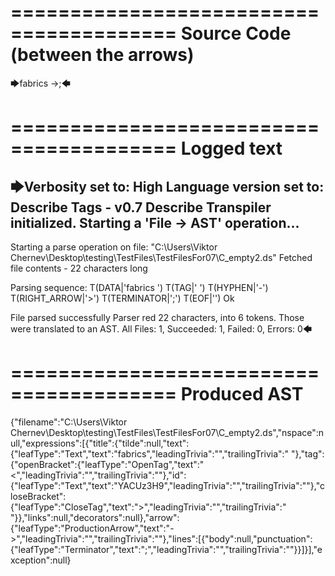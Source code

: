 ========================================
Source Code (between the arrows)
========================================

🡆fabrics <YACUz3H9> ->;🡄

========================================
Logged text
========================================

🡆Verbosity set to: High
Language version set to: Describe Tags - v0.7
Describe Transpiler initialized.
Starting a 'File -> AST' operation...
------------------------
Starting a parse operation on file: "C:\Users\Viktor Chernev\Desktop\testing\TestFiles\TestFilesFor07\C_empty2.ds"
Fetched file contents - 22 characters long

Parsing sequence: T(DATA|'fabrics ') T(TAG|'<YACUz3H9> ') T(HYPHEN|'-') T(RIGHT_ARROW|'>') T(TERMINATOR|';') T(EOF|'<EOF>') Ok

File parsed successfully
Parser red 22 characters, into 6 tokens.
Those were translated to an AST.
All Files: 1, Succeeded: 1, Failed: 0, Errors: 0🡄

========================================
Produced AST
========================================

{"filename":"C:\\Users\\Viktor Chernev\\Desktop\\testing\\TestFiles\\TestFilesFor07\\C_empty2.ds","nspace":null,"expressions":[{"title":{"tilde":null,"text":{"leafType":"Text","text":"fabrics","leadingTrivia":"","trailingTrivia":" "},"tag":{"openBracket":{"leafType":"OpenTag","text":"<","leadingTrivia":"","trailingTrivia":""},"id":{"leafType":"Text","text":"YACUz3H9","leadingTrivia":"","trailingTrivia":""},"closeBracket":{"leafType":"CloseTag","text":">","leadingTrivia":"","trailingTrivia":" "}},"links":null,"decorators":null},"arrow":{"leafType":"ProductionArrow","text":"->","leadingTrivia":"","trailingTrivia":""},"lines":[{"body":null,"punctuation":{"leafType":"Terminator","text":";","leadingTrivia":"","trailingTrivia":""}}]}],"exception":null}